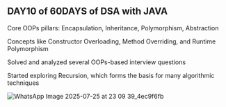 DAY10 of 60DAYS of DSA with JAVA 
-------------------------------------- 
Core OOPs pillars: Encapsulation, Inheritance, Polymorphism, Abstraction

Concepts like Constructor Overloading, Method Overriding, and Runtime Polymorphism

Solved and analyzed several OOPs-based interview questions

Started exploring Recursion, which forms the basis for many algorithmic techniques


![WhatsApp Image 2025-07-25 at 23 09 39_4ec9f6fb](https://github.com/user-attachments/assets/99c7dff9-ec47-44c6-9e78-68e31bc80225)
